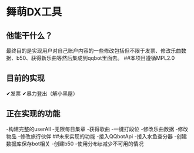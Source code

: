 # 舞萌DX工具
## 他能干什么？
最终目的是实现用户对自己账户内容的一些修改包括但不限于发票、修改乐曲数据、b50、获得新乐曲等然后集成到qqbot里面去。
##本项目遵循MPL2.0
## 目前的实现
  ✔发票
  ✔暴力登出（解小黑屋）
## 正在实现的功能
  -构建完整的userAll
  -无限每日集章
  -获得歌曲
  -一键打段位
  -修改乐曲数据
  -修改物品
  -修改旅行伙伴
##未来实现的功能
  -接入QQbotApi
  -接入水鱼查分器
  -创建数据库保存bot相关
  -创建b50
  -使用分布ip减少不可用的情况
  
